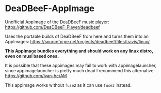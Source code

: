 # DeaDBeeF-AppImage
Unofficial AppImage of the DeaDBeeF music player: https://github.com/DeaDBeeF-Player/deadbeef

Uses the portable builds of DeaDBeeF from here and turns them into an AppImages: https://sourceforge.net/projects/deadbeef/files/travis/linux/

**This AppImage bundles everything and should work on any linux distro, even on musl based ones.**

It is possible that these appimages may fail to work with appimagelauncher, since appimagelauncher is pretty much dead I recommend this alternative: https://github.com/ivan-hc/AM

This appimage works without `fuse2` as it can use `fuse3` instead.
